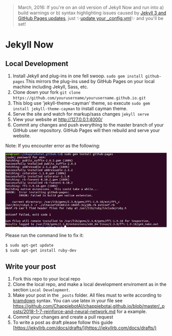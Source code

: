 > March, 2016: If you're on an old version of Jekyll Now and run into a) build warnings or b) syntax highlighting issues caused by [Jekyll 3 and GitHub Pages updates](https://github.com/blog/2100-github-pages-now-faster-and-simpler-with-jekyll-3-0), just :sparkles:[update your _config.yml](https://github.com/barryclark/jekyll-now/pull/445/files):sparkles: and you'll be set!

# Jekyll Now
## Local Development

1. Install Jekyll and plug-ins in one fell swoop. `sudo gem install github-pages` This mirrors the plug-ins used by GitHub Pages on your local machine including Jekyll, Sass, etc.
2. Clone down your fork `git clone https://github.com/yourusername/yourusername.github.io.git`
3. This blog use 'jekyll-theme-cayman' theme, so execute `sudo gem install jekyll-theme-cayman` to install cayman theme.
4. Serve the site and watch for markup/sass changes `jekyll serve`
5. View your website at http://127.0.0.1:4000/
6. Commit any changes and push everything to the master branch of your GitHub user repository. GitHub Pages will then rebuild and serve your website.

Note: If you encounter error as the following:

![Ruby Error](/images/ruby-error.png "Ruby Error")

Please run the command line to fix it:
```bash
$ sudo apt-get update
$ sudo apt-get install ruby-dev
```


## Write your post
1. Fork this repo to your local repo
2. Clone the local repo, and make a local development enviroment as in the section `Local Development`.
3. Make your post in the `_posts` folder. All files must to write according to [kramdown](https://kramdown.gettalong.org/documentation.html) syntax. You can use latex in your file see https://github.com/ChappiebotAI/chappiebotai.github.io/blob/master/_posts/2018-1-7-reinforce-and-neural-network.md for a example.
4. Commit your changes and create a pull request
5. To write a post as draft please follow this guide [https://jekyllrb.com/docs/drafts/](https://jekyllrb.com/docs/drafts/)
